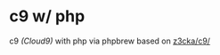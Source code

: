 # c9 w/ php

c9 _(Cloud9)_ with php via phpbrew based on [z3cka/c9/](https://hub.docker.com/r/z3cka/c9/)
